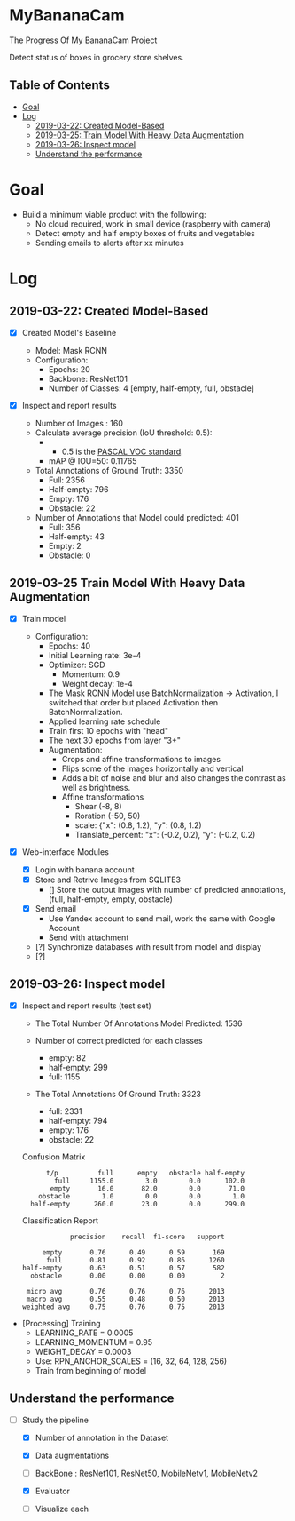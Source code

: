# MyBananaCam
The Progress Of My BananaCam Project

Detect status of boxes in grocery store shelves.

## Table of Contents
- <a href='#goal'>Goal</a>
- <a href='#log'>Log</a>
    - <a href='#2019-03-22-created-model-based'>2019-03-22: Created Model-Based</a>
    - <a href='#2019-03-25-train-model-with-heavy-data-augmentation '>2019-03-25: Train Model With Heavy Data Augmentation </a>
    - <a href='#2019-03-26-inspect-model'>2019-03-26: Inspect model</a>    
    - <a href='#understand-the-performance'>Understand the performance</a>        

# Goal

- Build a minimum viable product with the following:
  - No cloud required, work in small device (raspberry with camera)
  - Detect empty and half empty boxes of fruits and vegetables
  - Sending emails to alerts after xx minutes
  
# Log

## 2019-03-22: Created Model-Based 
- [x] Created Model's Baseline 
  - Model: Mask RCNN
  - Configuration:
    - Epochs: 20
    - Backbone: ResNet101    
    - Number of Classes: 4 [empty, half-empty, full, obstacle]
   
- [x] Inspect and report results
    - Number of Images : 160
    - Calculate average precision (IoU threshold: 0.5):
        - - 0.5 is the [PASCAL VOC standard](http://homepages.inf.ed.ac.uk/ckiw/postscript/ijcv_voc09.pdf).
        - mAP @ IOU=50: 0.11765
    - Total Annotations of Ground Truth: 3350
        - Full: 2356
        - Half-empty: 796
        - Empty: 176
        - Obstacle: 22
    - Number of Annotations that Model could predicted: 401
        - Full: 356
        - Half-empty: 43
        - Empty: 2
        - Obstacle: 0        
    
## 2019-03-25 Train Model With Heavy Data Augmentation 
- [x] Train model
    - Configuration:        
        - Epochs: 40                
        - Initial Learning rate: 3e-4        
        - Optimizer: SGD
            - Momentum: 0.9
            - Weight decay: 1e-4            
        - The Mask RCNN Model use BatchNormalization -> Activation, I switched that order but placed Activation then BatchNormalization.
        - Applied learning rate schedule
        - Train first 10 epochs with "head"
        - The next 30 epochs from layer "3+"        
        - Augmentation:
            - Crops and affine transformations to images 
            - Flips some of the images horizontally and vertical 
            - Adds a bit of noise and blur and also changes the contrast as well as brightness.
            - Affine transformations
                - Shear (-8, 8)
                - Roration (-50, 50)
                - scale: {"x": (0.8, 1.2), "y": (0.8, 1.2)
                - Translate_percent: "x": (-0.2, 0.2), "y": (-0.2, 0.2)                

- [x] Web-interface Modules
    - [x] Login with banana account
    - [x] Store and Retrive Images from SQLITE3
        - [] Store the output images with number of predicted annotations, (full, half-empty, empty, obstacle) 
    - [x] Send email
        - Use Yandex account to send mail, work the same with Google Account
        - Send with attachment
    - [?] Synchronize databases with result from model and display
    - [?] 
    
           
## 2019-03-26: Inspect model

- [x] Inspect and report results (test set)
    - The Total Number Of Annotations Model Predicted:  1536
    - Number of correct predicted for each classes
        - empty: 82
        - half-empty: 299
        - full: 1155

    - The Total Annotations Of Ground Truth: 3323
        - full: 2331
        - half-empty: 794
        - empty: 176
        - obstacle: 22

    Confusion Matrix
    
            t/p          full      empty   obstacle half-empty 
              full     1155.0        3.0        0.0      102.0 
             empty       16.0       82.0        0.0       71.0 
          obstacle        1.0        0.0        0.0        1.0 
        half-empty      260.0       23.0        0.0      299.0 

    Classification Report
    
                  precision    recall  f1-score   support

           empty       0.76      0.49      0.59       169
            full       0.81      0.92      0.86      1260
      half-empty       0.63      0.51      0.57       582
        obstacle       0.00      0.00      0.00         2

       micro avg       0.76      0.76      0.76      2013
       macro avg       0.55      0.48      0.50      2013
      weighted avg     0.75      0.76      0.75      2013
      
- [Processing] Training
    - LEARNING_RATE = 0.0005
    - LEARNING_MOMENTUM = 0.95    
    - WEIGHT_DECAY = 0.0003
    - Use: RPN_ANCHOR_SCALES = (16, 32, 64, 128, 256)
    - Train from beginning of model

## Understand the performance 
- [ ] Study the pipeline
    - [x] Number of annotation in the Dataset
    - [x] Data augmentations    
    - [ ] BackBone : ResNet101, ResNet50, MobileNetv1, MobileNetv2        
    - [x] Evaluator
    - [ ] Visualize each

